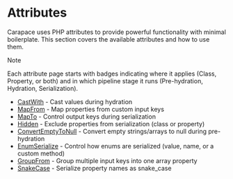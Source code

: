 # Attributes

Carapace uses PHP attributes to provide powerful functionality with minimal boilerplate. This section covers the available attributes and how to use them.

> [!note]
> Each attribute page starts with badges indicating where it applies (Class, Property, or both) and in which pipeline stage it runs (Pre-hydration, Hydration, Serialization).

- [CastWith](./cast-with.md) - Cast values during hydration
- [MapFrom](./map-from.md) - Map properties from custom input keys
- [MapTo](./map-to.md) - Control output keys during serialization
- [Hidden](./hidden.md) - Exclude properties from serialization (class or property)
- [ConvertEmptyToNull](./convert-empty-to-null.md) - Convert empty strings/arrays to null during pre-hydration
- [EnumSerialize](./enum-serialize.md) - Control how enums are serialized (value, name, or a custom method)
- [GroupFrom](./group-from.md) - Group multiple input keys into one array property
- [SnakeCase](./snake-case.md) - Serialize property names as snake_case
